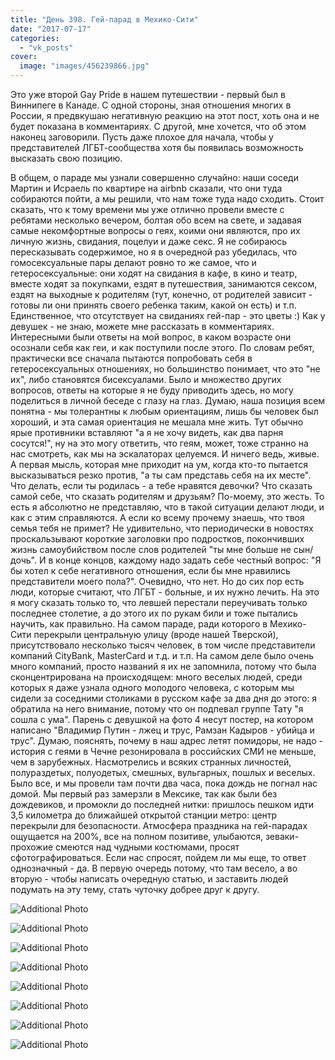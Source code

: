 ```yaml
---
title: "День 398. Гей-парад в Мехико-Сити"
date: "2017-07-17"
categories: 
  - "vk_posts"
cover:
  image: "images/456239866.jpg"
---
```


Это уже второй Gay Pride в нашем путешествии - первый был в Виннипеге в Канаде. С одной стороны, зная отношения многих в России, я предвкушаю негативную реакцию на этот пост, хоть она и не будет показана в комментариях. С другой, мне хочется, что об этом наконец заговорили. Пусть даже плохое для начала, чтобы у представителей ЛГБТ-сообщества хотя бы появилась возможность высказать свою позицию.

<!--more-->

В общем, о параде мы узнали совершенно случайно: наши соседи Мартин и Исраель по квартире на airbnb сказали, что они туда собираются пойти, а мы решили, что нам тоже туда надо сходить. Стоит сказать, что к тому времени мы уже отлично провели вместе с ребятами несколько вечером, болтая обо всем на свете, и задавая самые некомфортные вопросы о геях, коими они являются, про их личную жизнь, свидания, поцелуи и даже секс. Я не собираюсь пересказывать содержимое, но я в очередной раз убедилась, что гомосексуальные пары делают ровно то же самое, что и гетеросексуальные: они ходят на свидания в кафе, в кино и театр, вместе ходят за покупками, ездят в путешествия, занимаются сексом, ездят на выходные к родителям (тут, конечно, от родителей зависит - готовы ли они принять своего ребенка таким, какой он есть) и т.п. Единственное, что отсутствует на свиданиях гей-пар - это цветы :) Как у девушек - не знаю, можете мне рассказать в комментариях. Интересными были ответы на мой вопрос, в каком возрасте они осознали себя как геи, и как поступили после этого. По словам ребят, практически все сначала пытаются попробовать себя в гетеросексуальных отношениях, но большинство понимает, что это "не их", либо становятся бисексуалами. Было и множество других вопросов, ответы на которые я не буду приводить здесь, но могу поделиться в личной беседе с глазу на глаз. Думаю, наша позиция всем понятна - мы толерантны к любым ориентациям, лишь бы человек был хороший, и эта самая ориентация не мешала мне жить. Тут обычно ярые противники вставляют "а я не хочу видеть, как два парня сосутся!", ну на это могу ответить, что геям, может, тоже странно на нас смотреть, как мы на эскалаторах целуемся. И ничего ведь, живые. А первая мысль, которая мне приходит на ум, когда кто-то пытается высказываться резко против, "а ты сам представь себя на их месте". Что делать, если ты родилась - а тебе нравятся девочки? Что сказать самой себе, что сказать родителям и друзьям? По-моему, это жесть. То есть я абсолютно не представляю, что в такой ситуации делают люди, и как с этим справляются. А если ко всему прочему знаешь, что твоя семья тебя не примет? Не удивительно, что периодически в новостях проскальзывают короткие заголовки про подростков, покончивших жизнь самоубийством после слов родителей "ты мне больше не сын/дочь". И в конце концов, каждому надо задать себе честный вопрос: "Я бы хотел к себе негативного отношения, если бы мне нравились представители моего пола?". Очевидно, что нет. Но до сих пор есть люди, которые считают, что ЛГБТ - больные, и их нужно лечить. На это я могу сказать только то, что левшей перестали переучивать только последнее столетие, а до этого их по рукам били и тоже пытались научить, как правильно. На самом параде, ради которого в Мехико-Сити перекрыли центральную улицу (вроде нашей Тверской), присутствовало несколько тысяч человек, в том числе представители компаний CityBank, MasterCard и т.д. и т.п. На самом деле было очень много компаний, просто названий я их не запомнила, потому что была сконцентрирована на происходящем: много веселых людей, среди которых я даже узнала одного молодого человека, с которым мы сидели за соседними столиками в русском кафе за два дня до этого: я обратила на него внимание, потому что он подпевал группе Тату "я сошла с ума". Парень с девушкой на фото 4 несут постер, на котором написано "Владимир Путин - лжец и трус, Рамзан Кадыров - убийца и трус". Думаю, пояснять, почему в наш адрес летят помидоры, не надо - история с геями в Чечне резонировала в российских СМИ не меньше, чем в зарубежных. Насмотрелись и всяких странных личностей, полураздетых, полуодетых, смешных, вульгарных, пошлых и веселых. Было все, и мы провели там почти два часа, пока дождь не погнал нас домой. Мы первый раз замерзли в Мексике, так как были без дождевиков, и промокли до последней нитки: пришлось пешком идти 3,5 километра до ближайшей открытой станции метро: центр перекрыли для безопасности. Атмосфера праздника на гей-парадах ощущается на 200%, все на полном позитиве, улыбаются, зеваки-прохожие смеются над чудными костюмами, просят сфотографироваться. Если нас спросят, пойдем ли мы еще, то ответ однозначный - да. В первую очередь потому, что там весело, а во вторую - чтобы написать очередную статью, и заставить людей подумать на эту тему, стать чуточку добрее друг к другу.

![Additional Photo](https://vodpop.ru/wp-content/uploads/2023/07/456239867.jpg)

![Additional Photo](https://vodpop.ru/wp-content/uploads/2023/07/456239868.jpg)

![Additional Photo](https://vodpop.ru/wp-content/uploads/2023/07/456239869.jpg)

![Additional Photo](https://vodpop.ru/wp-content/uploads/2023/07/456239870.jpg)

![Additional Photo](https://vodpop.ru/wp-content/uploads/2023/07/456239871.jpg)

![Additional Photo](https://vodpop.ru/wp-content/uploads/2023/07/456239872.jpg)

![Additional Photo](https://vodpop.ru/wp-content/uploads/2023/07/456239873.jpg)

![Additional Photo](https://vodpop.ru/wp-content/uploads/2023/07/456239874.jpg)
